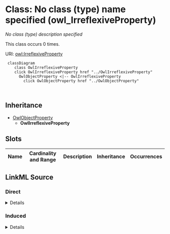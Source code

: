 

# Class: No class (type) name specified (owl_IrreflexiveProperty)


_No class (type) description specified_






This class occurs 0 times.


URI: [owl:IrreflexiveProperty](http://www.w3.org/2002/07/owl#IrreflexiveProperty)






```mermaid
 classDiagram
    class OwlIrreflexiveProperty
    click OwlIrreflexiveProperty href "../OwlIrreflexiveProperty"
      OwlObjectProperty <|-- OwlIrreflexiveProperty
        click OwlObjectProperty href "../OwlObjectProperty"
      
      
```





## Inheritance
* [OwlObjectProperty](../classes/OwlObjectProperty.md)
    * **OwlIrreflexiveProperty**



## Slots

| Name | Cardinality and Range | Description | Inheritance | Occurrences |
| ---  | --- | --- | --- | --- |














## LinkML Source

<!-- TODO: investigate https://stackoverflow.com/questions/37606292/how-to-create-tabbed-code-blocks-in-mkdocs-or-sphinx -->

### Direct

<details>

```yaml
name: owl_IrreflexiveProperty
conforms_to: No schema conformance document specified
annotations:
  count:
    tag: count
    value: 0
description: No class (type) description specified
title: No class (type) name specified
from_schema: spatial-kg
rank: 1000
is_a: owl_ObjectProperty
class_uri: owl:IrreflexiveProperty

```
</details>

### Induced

<details>

```yaml
name: owl_IrreflexiveProperty
conforms_to: No schema conformance document specified
annotations:
  count:
    tag: count
    value: 0
description: No class (type) description specified
title: No class (type) name specified
from_schema: spatial-kg
rank: 1000
is_a: owl_ObjectProperty
class_uri: owl:IrreflexiveProperty

```
</details>